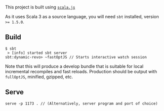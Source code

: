 This project is built using [`scala.js`](https://www.scala-js.org/)

As it uses Scala 3 as a source language, you will need `sbt` installed, version `>= 1.5.0`.

## Build

```
$ sbt
 > [info] started sbt server
sbt:dynamic-revo> ~fastOptJS // Starts interactive watch session
```

Note that this will produce a develop bundle that is suitable for local incremental recompiles and fast reloads. Production should be output with `fullOptJS`, minified, gzipped, etc.

## Serve

```
serve -p 1173 . // (Alternatively, server program and port of choice)
```

